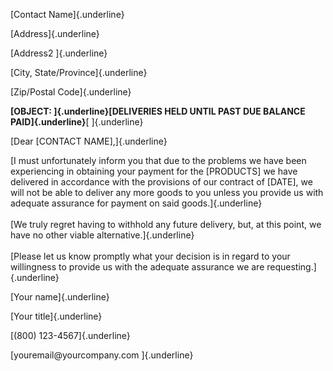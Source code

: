 [Contact Name]{.underline}

[Address]{.underline}

[Address2 ]{.underline}

[City, State/Province]{.underline}

[Zip/Postal Code]{.underline}

**[OBJECT: ]{.underline}[DELIVERIES HELD UNTIL PAST DUE BALANCE
PAID]{.underline}**[ ]{.underline}

[Dear \[CONTACT NAME\],]{.underline}

[I must unfortunately inform you that due to the problems we have been
experiencing in obtaining your payment for the \[PRODUCTS\] we have
delivered in accordance with the provisions of our contract of \[DATE\],
we will not be able to deliver any more goods to you unless you provide
us with adequate assurance for payment on said goods.]{.underline}\
\
[We truly regret having to withhold any future delivery, but, at this
point, we have no other viable alternative.]{.underline}\
\
[Please let us know promptly what your decision is in regard to your
willingness to provide us with the adequate assurance we are
requesting.]{.underline}

[Your name]{.underline}

[Your title]{.underline}

[(800) 123-4567]{.underline}

[youremail\@yourcompany.com ]{.underline}
